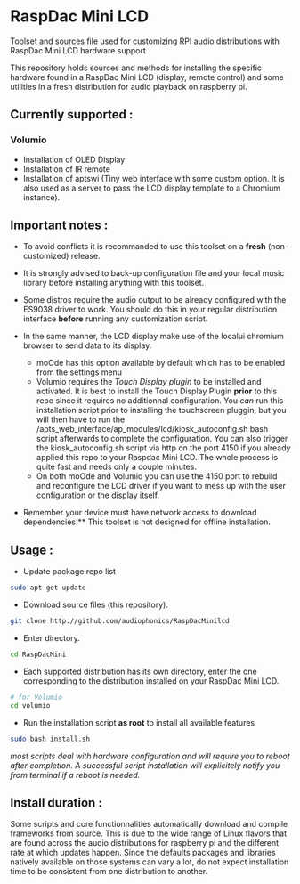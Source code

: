 # RaspDac Mini LCD
Toolset and sources file used for customizing RPI audio distributions with RaspDac Mini LCD  hardware support 

This repository holds sources and methods for installing the specific hardware found in a RaspDac Mini LCD (display, remote control) and some utilities in a fresh distribution for audio playback on raspberry pi. 

## Currently supported : 
 
### Volumio
* Installation of OLED Display
* Installation of IR remote
* Installation of aptswi (Tiny web interface with some custom option. It is also used as a server to pass the LCD display template to a Chromium instance).

  
## Important notes : 
* To avoid conflicts it is recommanded to use this toolset on a **fresh** (non-customized) release. 

* It is strongly advised to back-up configuration file and your local music library before installing anything with this toolset.

* Some distros require the audio output to be already configured with the ES9038 driver to work. You should do this in your regular distribution interface **before** running any customization script.
* In the same manner, the LCD display make use of the localui chromium browser to send data to its display.
  * moOde has this option available by default which has to be enabled from the settings menu
  * Volumio requires the *Touch Display plugin* to be installed and activated. It is best to install the Touch Display Plugin **prior** to this repo since it requires no additionnal configuration. You *can* run this installation script prior to installing the touchscreen pluggin, but you will then have to run the /apts_web_interface/ap_modules/lcd/kiosk_autoconfig.sh bash script afterwards to complete the configuration. You can also trigger the kiosk_autoconfig.sh script via http on the port 4150 if you already applied this repo to your Raspdac Mini LCD. The whole process is quite fast and needs only a couple minutes. 
  * On both moOde and Volumio you can use the 4150 port to rebuild and reconfigure the LCD driver if you want to mess up with the user configuration or the display itself.  
* Remember your device must have network access to download dependencies.** This toolset is not designed for offline installation.

## Usage : 

* Update package repo list
```bash
sudo apt-get update
```

* Download source files (this repository).
```bash
git clone http://github.com/audiophonics/RaspDacMinilcd
```
* Enter directory.
```bash
cd RaspDacMini
```
* Each supported distribution has its own directory, enter the one corresponding to the distribution installed on your RaspDac Mini LCD. 
```bash
# for Volumio
cd volumio

```
* Run the installation script **as root** to install all available features
```bash
sudo bash install.sh
```

*most scripts deal with hardware configuration and will require you to reboot after completion. A successful script installation will explicitely notify you from terminal if a reboot is needed.*

## Install duration :
Some scripts and core functionnalities automatically download and compile frameworks from source. This is due to the wide range of Linux flavors that are found across the audio distributions for raspberry pi and the different rate at which updates happen. Since the defaults packages and libraries natively available on those systems can vary a lot, do not expect installation time to be consistent from one distribution to another. 


